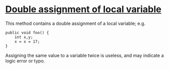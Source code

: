 # [Double assignment of local variable](https://spotbugs.readthedocs.io/en/latest/bugDescriptions.html#SA_LOCAL_DOUBLE_ASSIGNMENT)

 This method contains a double assignment of a local variable; e.g.

    public void foo() {
        int x,y;
        x = x = 17;
    }

Assigning the same value to a variable twice is useless, and may indicate a logic error or typo.